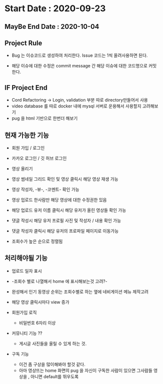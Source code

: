 # Start Date : 2020-09-23

## MayBe End Date : 2020-10-04

## Project Rule

- Bug 는 이슈코드로 생성하여 처리한다. Issue 코드는 1씩 올려사용하면 된다.

- 해당 이슈에 대한 수정은 commit message 간 해당 이슈에 대한 코드명으로 커밋한다.

## IF Project End

- Cord Refactoring -> Login, validation 부분 따로 directory만들어서 사용
- video database 를 따로 docker 내에 mysql 서버로 운용해서 사용할지 고려해보기
- pug 을 html 기반으로 한번더 해보기

## 현재 가능한 기능

- 회원 가입 / 로그인

- 카카오 로그인 / 깃 허브 로그인

- 영상 올리기

- 영상 썸네일 그리드 확인 및 영상 클릭시 해당 영상 재생 가능

- 영상 작성자, -뷰-, -코멘트- 확인 가능

- 영상 업로드 한사람만 해당 영상에 대한 수정권한 있음

- 해당 업로드 유저 이름 클릭시 해당 유저가 올린 영상들 확인 가능

- 댓글 작성시 해당 유저 프로필 사진 및 작성자 / 내용 확인 가능

- 댓글 작성자 클릭시 해당 유저의 프로파일 페이지로 이동가능

- 조회수가 높은 순으로 정렬됨

## 처리해야될 기능

- 업로드 일자 표시

- -조회수 별로 나열해서 home 에 표시해보는것 고려?-

- 완성해서 인기 동영상 순위는 조회수별로 하는 옆에 네비게이션 메뉴 제작고려

- 해당 영상 클릭시마다 view 증가

- 회원가입 로직

  - 비밀번호 6자리 이상

- 커뮤니티 기능 ??

  - 게시글 사진들을 올릴 수 있게 하는 것.

- 구독 기능
  - 이건 좀 구상을 많이해봐야 할것 같다.
  - 아마 영상뜨는 home 화면의 pug 을 자신이 구독한 사람이 있으면 그사람들 영상을 , 아니면 default를 뛰우도록
